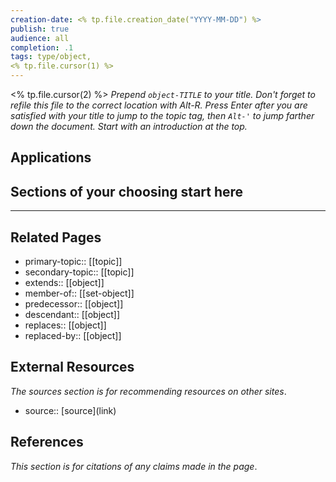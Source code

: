 ```yaml
---
creation-date: <% tp.file.creation_date("YYYY-MM-DD") %>
publish: true
audience: all
completion: .1
tags: type/object, 
<% tp.file.cursor(1) %>
---
```


<% tp.file.cursor(2) %> *Prepend `object-TITLE` to your title. Don't forget to refile this file to the correct location with Alt-R.*
*Press Enter after you are satisfied with your title to jump to the topic tag, then `Alt-'` to jump farther down the document. Start with an introduction at the top.*

## Applications

## Sections of your choosing start here

---
## Related Pages
- primary-topic:: \[\[topic\]\]
- secondary-topic:: \[\[topic\]\]
- extends:: \[\[object\]\]
- member-of:: \[\[set-object\]\]
- predecessor:: \[\[object\]\]
- descendant:: \[\[object\]\]
- replaces:: \[\[object\]\]
- replaced-by:: \[\[object\]\]

## External Resources
*The sources section is for recommending resources on other sites*.
- source:: \[source\](link)

## References
*This section is for citations of any claims made in the page*.
